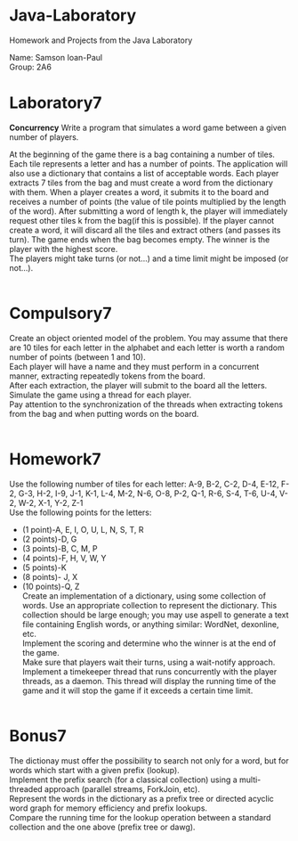 # Java-Laboratory
 Homework and Projects from the Java Laboratory <br />

Name: Samson Ioan-Paul <br />
Group: 2A6 <br />

# Laboratory7
__Concurrency__
Write a program that simulates a word game between a given number of players. <br />

At the beginning of the game there is a bag containing a number of tiles. Each tile represents a letter and has a number of points. The application will also use a dictionary that contains a list of acceptable words. Each player extracts 7 tiles from the bag and must create a word from the dictionary with them. When a player creates a word, it submits it to the board and receives a number of points (the value of tile points multiplied by the length of the word). After submitting a word of length k, the player will immediately request other tiles k from the bag(if this is possible). If the player cannot create a word, it will discard all the tiles and extract others (and passes its turn). The game ends when the bag becomes empty. The winner is the player with the highest score. <br />
The players might take turns (or not...) and a time limit might be imposed (or not...). <br /> <br />

# Compulsory7
Create an object oriented model of the problem. You may assume that there are 10 tiles for each letter in the alphabet and each letter is worth a random number of points (between 1 and 10). <br />
Each player will have a name and they must perform in a concurrent manner, extracting repeatedly tokens from the board. <br />
After each extraction, the player will submit to the board all the letters. <br />
Simulate the game using a thread for each player. <br />
Pay attention to the synchronization of the threads when extracting tokens from the bag and when putting words on the board. <br /> <br />



# Homework7
Use the following number of tiles for each letter: A-9, B-2, C-2, D-4, E-12, F-2, G-3, H-2, I-9, J-1, K-1, L-4, M-2, N-6, O-8, P-2, Q-1, R-6, S-4, T-6, U-4, V-2, W-2, X-1, Y-2, Z-1 <br />
Use the following points for the letters: <br />
* (1 point)-A, E, I, O, U, L, N, S, T, R <br />
* (2 points)-D, G <br />
* (3 points)-B, C, M, P <br />
* (4 points)-F, H, V, W, Y <br />
* (5 points)-K <br />
* (8 points)- J, X <br />
* (10 points)-Q, Z <br />
Create an implementation of a dictionary, using some collection of words. Use an appropriate collection to represent the dictionary. This collection should be large enough; you may use aspell to generate a text file containing English words, or anything similar: WordNet, dexonline, etc. <br />
Implement the scoring and determine who the winner is at the end of the game. <br />
Make sure that players wait their turns, using a wait-notify approach.
Implement a timekeeper thread that runs concurrently with the player threads, as a daemon. This thread will display the running time of the game and it will stop the game if it exceeds a certain time limit. <br /> <br />



# Bonus7
The dictionay must offer the possibility to search not only for a word, but for words which start with a given prefix (lookup). <br />
Implement the prefix search (for a classical collection) using a multi-threaded approach (parallel streams, ForkJoin, etc). <br />
Represent the words in the dictionary as a prefix tree or directed acyclic word graph for memory efficiency and prefix lookups. <br />
Compare the running time for the lookup operation between a standard collection and the one above (prefix tree or dawg). <br />


